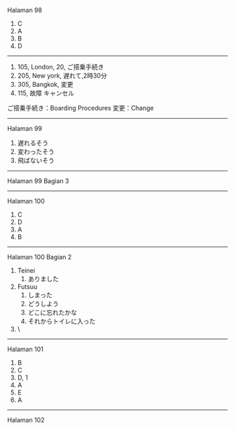 Halaman 98
1. C
2. A
3. B
4. D

---
1. 105, London, 20, ご搭乗手続き
2. 205, New york, 遅れて,2時30分
3. 305, Bangkok, 変更
4. 115, 故障 キャンセル

ご搭乗手続き：Boarding Procedures
変更：Change

---
Halaman 99
1. 遅れるそう
2. 変わったそう
3. 飛ばないそう

---
Halaman 99 Bagian 3

---
Halaman 100
1. C
2. D
3. A
4. B

---
Halaman 100 Bagian 2
1. Teinei
	1. ありました
2. Futsuu
	1. しまった
	2. どうしよう
	3. どこに忘れたかな
	4. それからトイレに入った
3. \

---
Halaman 101
1. B
2. C
3. D, 1
4. A
5. E
6. A

---
Halaman 102


